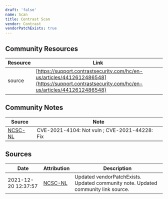 ```yaml
---
draft: 'false'
name: Scan
title: Contrast Scan
vendor: Contrast
vendorPatchExists: true
---
```



## Community Resources
| Resource | Link |
| --- | --- |
| source | [https://support.contrastsecurity.com/hc/en-us/articles/4412612486548](https://support.contrastsecurity.com/hc/en-us/articles/4412612486548) |

## Community Notes
| Source | Note |
| --- | --- |
| [NCSC-NL](https://github.com/NCSC-NL/log4shell/blob/main/software/README.md) | CVE-2021-4104: Not vuln ; CVE-2021-44228: Fix </ul> |

## Sources
| Date | Attribution | Description |
| --- | --- | --- |
| 2021-12-20 12:37:57 | [NCSC-NL](https://github.com/NCSC-NL/log4shell/blob/main/software/README.md) | Updated vendorPatchExists. Updated community note. Updated community link source.  |
